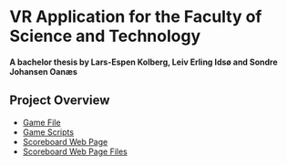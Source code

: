 # VR Application for the Faculty of Science and Technology
#### A bachelor thesis by Lars-Espen Kolberg, Leiv Erling Idsø and Sondre Johansen Oanæs

## Project Overview
  * [Game File](Game.7z)
  * [Game Scripts](TekNat_VR_Spill/Assets/Scripts/)
  * [Scoreboard Web Page](https://htcvruis2018.firebaseapp.com/index.html)
  * [Scoreboard Web Page Files](firebase_VRBach/public/)
